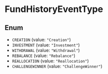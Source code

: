 # FundHistoryEventType

## Enum

* `CREATION` (value: `"Creation"`)
* `INVESTMENT` (value: `"Investment"`)
* `WITHDRAWAL` (value: `"Withdrawal"`)
* `REBALANCE` (value: `"Rebalance"`)
* `REALLOCATION` (value: `"Reallocation"`)
* `CHALLENGEWINNER` (value: `"ChallengeWinner"`)
